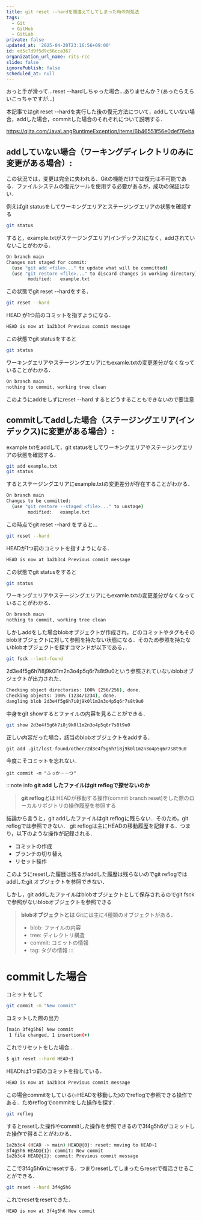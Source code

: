 ```yaml
---
title: git reset --hardを間違えてしてしまった時の対処法
tags:
  - Git
  - GitHub
  - GitLab
private: false
updated_at: '2025-04-20T23:16:56+09:00'
id: ed5c7d9f5d9c56cca367
organization_url_name: rits-rcc
slide: false
ignorePublish: false
scheduled_at: null
---
```

おっと手が滑って...reset --hardしちゃった場合...ありませんか？(あったらえらいこっちゃですが...)

本記事ではgit reset --hardを実行した後の復元方法について，addしていない場合，addした場合，commitした場合のそれぞれについて説明する．

https://qiita.com/JavaLangRuntimeException/items/6b46551f56e0def76eba

## addしていない場合（ワーキングディレクトリのみに変更がある場合）:
この状況では，変更は完全に失われる．Gitの機能だけでは復元は不可能である．ファイルシステムの復元ツールを使用する必要があるが，成功の保証はない．

例えばgit statusをしてワーキングエリアとステージングエリアの状態を確認する
```bash
git status
```
すると，example.txtがステージングエリア(インデックス)になく，addされていないことがわかる．
```bash
On branch main
Changes not staged for commit:
  (use "git add <file>..." to update what will be committed)
  (use "git restore <file>..." to discard changes in working directory)
        modified:   example.txt
```
この状態でgit reset --hardをする．
```bash
git reset --hard
```
HEAD が1つ前のコミットを指すようになる．
```bash
HEAD is now at 1a2b3c4 Previous commit message
```
この状態でgit statusをすると
```bash
git status
```
ワーキングエリアやステージングエリアにもexamle.txtの変更差分がなくなっていることがわかる．
```bash
On branch main
nothing to commit, working tree clean
```
このようにaddをしずにreset --hard するとどうすることもできないので要注意

## commitしてaddした場合（ステージングエリア(インデックス)に変更がある場合）:
example.txtをaddして，git statusをしてワーキングエリアやステージングエリアの状態を確認する．
```bash
git add example.txt
git status
```
するとステージングエリアにexample.txtの変更差分が存在することがわかる．
```bash
On branch main
Changes to be committed:
  (use "git restore --staged <file>..." to unstage)
        modified:   example.txt
```
この時点でgit reset --hard をすると...
```bash
git reset --hard
```
HEADが1つ前のコミットを指すようになる．
```bash
HEAD is now at 1a2b3c4 Previous commit message
```
この状態でgit statusをすると
```bash
git status
```
ワーキングエリアやステージングエリアにもexamle.txtの変更差分がなくなっていることがわかる．
```bash
On branch main
nothing to commit, working tree clean
```
しかしaddをした場合blobオブジェクトが作成され，どのコミットやタグもそのblobオブジェクトに対して参照を持たない状態になる．そのため参照を持たないblobオブジェクトを探すコマンドが以下である，．
```bash
git fsck --lost-found
```
2d3e4f5g6h7i8j9k0l1m2n3o4p5q6r7s8t9u0という参照されていないblobオブジェクトが出力された．
```bash
Checking object directories: 100% (256/256), done.
Checking objects: 100% (1234/1234), done.
dangling blob 2d3e4f5g6h7i8j9k0l1m2n3o4p5q6r7s8t9u0
```
中身をgit showするとファイルの内容を見ることができる．
```bash
git show 2d3e4f5g6h7i8j9k0l1m2n3o4p5q6r7s8t9u0
```
正しい内容だった場合，該当のblobオブジェクトをaddする．
```
git add .git/lost-found/other/2d3e4f5g6h7i8j9k0l1m2n3o4p5q6r7s8t9u0
```
今度こそコミットを忘れない．
```
git commit -m "ふっかーーつ"
```
:::note info
**git add したファイルはgit reflogで探せないのか**
> **git reflogとは**
> HEADが移動する操作(commit branch reset)をした際のローカルリポジトリの操作履歴を参照する

結論から言うと，git addしたファイルはgit reflogに残らない．そのため，git reflogでは参照できない．
git reflogは主にHEADの移動履歴を記録する．つまり，以下のような操作が記録される．
- コミットの作成
- ブランチの切り替え
- リセット操作

このようにresetした履歴は残るがaddした履歴は残らないのでgit reflogではaddしたgit オブジェクトを参照できない．

しかし，git addしたファイルはblobオブジェクトとして保存されるのでgit fsckで参照がないblobオブジェクトを参照できる
> **blobオブジェクトとは**
> Gitには主に4種類のオブジェクトがある．
>
> - blob: ファイルの内容
> - tree: ディレクトリ構造
> - commit: コミットの情報
> - tag: タグの情報
:::

# commitした場合
コミットをして
```bash
git commit -m "New commit"
```
コミットした際の出力
```bash
[main 3f4g5h6] New commit
 1 file changed, 1 insertion(+)
```
これでリセットをした場合...
```bash
$ git reset --hard HEAD~1
```
HEADhは1つ前のコミットを指している．
```bash
HEAD is now at 1a2b3c4 Previous commit message
````
この場合commitをしている(=HEADを移動した)のでreflogで参照できる操作である．ためreflogでcommitをした操作を探す．
```bash
git reflog
```
するとresetした操作やcommitした操作を参照できるので3f4g5h6がコミットした操作で得ることがわかる．
```bash
1a2b3c4 (HEAD -> main) HEAD@{0}: reset: moving to HEAD~1
3f4g5h6 HEAD@{1}: commit: New commit
1a2b3c4 HEAD@{2}: commit: Previous commit message
```
ここで3f4g5h6nにresetする．つまりresetしてしまったらresetで復活させることができる．
```bash
git reset --hard 3f4g5h6
```
これでresetをresetできた．
```bash
HEAD is now at 3f4g5h6 New commit
```
 

